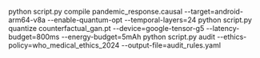 python script.py compile pandemic_response.causal --target=android-arm64-v8a --enable-quantum-opt --temporal-layers=24
python script.py quantize counterfactual_gan.pt --device=google-tensor-g5 --latency-budget=800ms --energy-budget=5mAh
python script.py audit --ethics-policy=who_medical_ethics_2024 --output-file=audit_rules.yaml